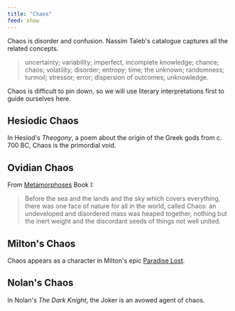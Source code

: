 ```yaml
---
title: "Chaos"
feed: show
---
```


Chaos is disorder and confusion. Nassim Taleb's catalogue captures all the related concepts.

> uncertainty; variability; imperfect, incomplete knowledge; chance; chaos; volatility; disorder; entropy; time; the unknown; randomness; turmoil; stressor; error; dispersion of outcomes; unknowledge.

Chaos is difficult to pin down, so we will use literary interpretations first to guide ourselves here. 

## Hesiodic Chaos

In Hesiod's _Theogony_, a poem about the origin of the Greek gods from c. 700 BC, Chaos is the primordial void. 

## Ovidian Chaos

From [Metamorphoses](https://www.worldcat.org/title/metamorphoses/oclc/52547579) Book I:

> Before the sea and the lands and the sky which covers everything, there was one face of nature for all in the world, called Chaos: an undeveloped and disordered mass was heaped together, nothing but the inert weight and the discordant seeds of things not well united.


## Milton's Chaos

Chaos appears as a character in Milton's epic [Paradise Lost](https://www.worldcat.org/title/paradise-lost/oclc/751382218).

## Nolan's Chaos

In Nolan's _The Dark Knight_, the Joker is an avowed agent of chaos. 